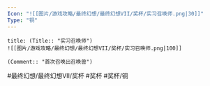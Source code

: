 ```yaml
---
Icon: "![[图片/游戏攻略/最终幻想/最终幻想VII/奖杯/实习召唤师.png|30]]"
Type: "铜"
---
```

```ad-common-bronze-trophy
title: (Title:: "实习召唤师")
![[图片/游戏攻略/最终幻想/最终幻想VII/奖杯/实习召唤师.png|100]]

(Comment:: "首次召唤出召唤兽")
```

#最终幻想/最终幻想VII/奖杯 #奖杯 #奖杯/铜
